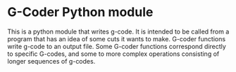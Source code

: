 # G-Coder Python module

This is a python module that writes g-code.  It is intended to be
called from a program that has an idea of some cuts it wants to make.
G-coder functions write g-code to an output file.  Some G-coder
functions correspond directly to specific G-codes, and some to more
complex operations consisting of longer sequences of g-codes.
